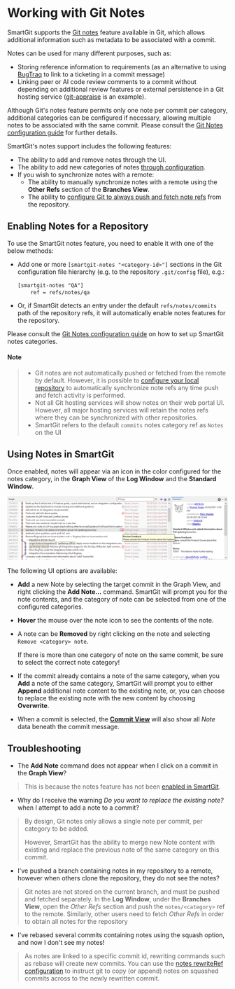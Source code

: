 # Working with Git Notes
SmartGit supports the [Git notes](../GitConcepts/GitNotes.md) feature available in Git, which allows additional information such as metadata to be associated with a commit.

Notes can be used for many different purposes, such as:
- Storing reference information to requirements (as an alternative to using [BugTraq](../Integrations/Bugtraq-links-to-issue-trackers.md) to link to a ticketing in a commit message)
- Linking peer or AI code review comments to a commit without depending on additional review features or external persistence in a Git hosting service
  ([git-appraise](https://github.com/google/git-appraise) is an example).

Although Git's notes feature permits only one note per commit per category, additional categories can be configured if necessary, allowing multiple notes to be associated with the same commit.
Please consult the [Git Notes configuration guide](../Integrations/GitNotes-Integration.md#smartgit-notes-section-reference) for further details.

SmartGit's notes support includes the following features:
- The ability to add and remove notes through the UI.
- The ability to add new categories of notes [through configuration](../Integrations/GitNotes-Integration.md#a-minimal-smartgit-notes-configuration).
- If you wish to synchronize notes with a remote:
   - The ability to manually synchronize notes with a remote using the **Other Refs** section of the **Branches View**.
   - The ability to [configure Git to always push and fetch note refs](../Integrations/GitNotes-Integration.md#configuring-automatic-note-synchronization-with-remotes) from the repository.

## Enabling Notes for a Repository

To use the SmartGit notes feature, you need to enable it with one of the below methods:
- Add one or more `[smartgit-notes "<category-id>"]` sections in the Git configuration file hierarchy (e.g. to the repository `.git/config` file), e.g.:
  ```
  [smartgit-notes "QA"]
      ref = refs/notes/qa
  ```
- Or, if SmartGit detects an entry under the default `refs/notes/commits` path of the repository refs, it will automatically enable notes features for the repository.

Please consult the [Git Notes configuration guide](../Integrations/GitNotes-Integration.md#enabling-notes-features-in-smartgit-on-a-repository) on how to set up SmartGit notes categories.

#### Note
> - Git notes are not automatically pushed or fetched from the remote by default.
>   However, it is possible to [configure your local repository]() to automatically synchronize note refs any time push and fetch activity is performed.
> - Not all Git hosting services will show notes on their web portal UI. 
>   However, all major hosting services will retain the notes refs where they can be synchronized with other repositories.
> - SmartGit refers to the default `commits` notes category ref as `Notes` on the UI

## Using Notes in SmartGit
Once enabled, notes will appear via an icon in the color configured for the notes category, in the **Graph View** of the **Log Window** and the **Standard Window**.

![Viewing Git Notes in SmartGit](../images/GitNotes-GraphView.png)

The following UI options are available:

- **Add** a new Note by selecting the target commit in the Graph View, and right clicking the **Add Note...** command.
  SmartGit will prompt you for the note contents, and the category of note can be selected from one of the configured categories.
  
- **Hover** the mouse over the note icon to see the contents of the note.

- A note can be **Removed** by right clicking on the note and selecting `Remove <category> note`.

  If there is more than one category of note on the same commit, be sure to select the correct note category!

- If the commit already contains a note of the same category, when you **Add** a note of the same category, 
   SmartGit will prompt you to either **Append** additional note content to the existing note, or, 
   you can choose to replace the existing note with the new content by choosing **Overwrite**.

- When a commit is selected, the [**Commit View**](Commit-View.md) will also show all _Note_ data beneath the commit message.

## Troubleshooting

- The **Add Note** command does not appear when I click on a commit in the **Graph View**?

> This is because the notes feature has not been [enabled in SmartGit](#enabling-notes-for-a-repository).

- Why do I receive the warning _Do you want to replace the existing note?_ when I attempt to add a note to a commit?

> By design, Git notes only allows a single note per commit, per category to be added.
>
> However, SmartGit has the ability to merge new Note content with existing and replace the previous note of the same category on this commit.
  
- I've pushed a branch containing notes in my repository to a remote, however when others clone the repository, they do not see the notes?

> Git notes are not stored on the current branch, and must be pushed and fetched separately.
  In the **Log Window**, under the **Branches View**, open the *Other Refs* section and push the `notes/<category>` ref to the remote.
  Similarly, other users need to fetch *Other Refs* in order to obtain all notes for the repository

- I've rebased several commits containing notes using the squash option, and now I don't see my notes!

> As notes are linked to a specific commit id, rewriting commands such as rebase will create new commits.
  You can use the [notes rewriteRef configuration](../Integrations/GitNotes-Integration.md#copying-git-notes-during-rewriting-activity-eg-rebase) to instruct git to copy (or append) notes on squashed commits across to the newly rewritten commit.
  
